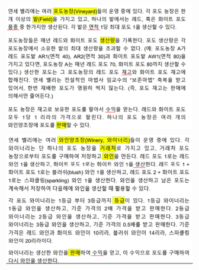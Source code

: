 ![image-20220107161503550](md-images/image-20220107161503550.png)

![image-20220107161523887](md-images/image-20220107161523887.png)